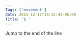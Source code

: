 ```yaml
---
Tags: ['movement']
date: 2015-12-11T19:15:43-05:00
title: '$ '
---
```


 Jump to the end of the line
